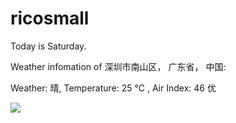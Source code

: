 # ricosmall

Today is Saturday.

Weather infomation of 深圳市南山区， 广东省， 中国: 

Weather: 晴, Temperature: 25 ℃ , Air Index: 46 优

<img src="https://github-readme-stats.vercel.app/api?username=ricosmall&show_icons=true" />

